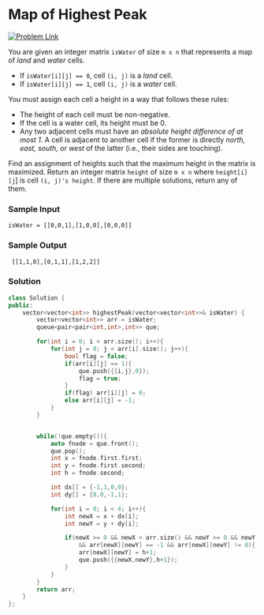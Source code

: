 # Map of Highest Peak

[![Problem Link](https://img.shields.io/badge/-LeetCode-FFA116?style=for-the-badge&logo=LeetCode&logoColor=black)](https://leetcode.com/problems/map-of-highest-peak/description/)

You are given an integer matrix `isWater` of size `m x n` that represents a map of *land* and *water* cells.

- If `isWater[i][j] == 0`, cell `(i, j)` is a *land* cell.
- If `isWater[i][j] == 1`, cell `(i, j)` is a *water* cell.

You must assign each cell a height in a way that follows these rules:

- The height of each cell must be non-negative.
- If the cell is a water cell, its height must be 0.
- Any two adjacent cells must have an *absolute height difference of at most 1*. 
A cell is adjacent to another cell if the former is directly *north, east, south, or west* of the latter (i.e., their sides are touching).

Find an assignment of heights such that the maximum height in the matrix is maximized.
Return an integer matrix `height` of size `m x n` where `height[i][j`] is cell `(i, j)'s height`. 
If there are multiple solutions, return any of them.

### Sample Input
```
isWater = [[0,0,1],[1,0,0],[0,0,0]]
```
### Sample Output
```
 [[1,1,0],[0,1,1],[1,2,2]]
```

### Solution
```cpp
class Solution {
public:
    vector<vector<int>> highestPeak(vector<vector<int>>& isWater) {
        vector<vector<int>> arr = isWater;
        queue<pair<pair<int,int>,int>> que;

        for(int i = 0; i < arr.size(); i++){
            for(int j = 0; j < arr[i].size(); j++){
                bool flag = false;
                if(arr[i][j] == 1){
                    que.push({{i,j},0});
                    flag = true;
                }
                if(flag) arr[i][j] = 0;
                else arr[i][j] = -1;
            }
        }


        while(!que.empty()){
            auto fnode = que.front();
            que.pop();
            int x = fnode.first.first;
            int y = fnode.first.second;
            int h = fnode.second;

            int dx[] = {-1,1,0,0};
            int dy[] = {0,0,-1,1};

            for(int i = 0; i < 4; i++){
                int newX = x + dx[i];
                int newY = y + dy[i];

                if(newX >= 0 && newX < arr.size() && newY >= 0 && newY < arr[0].size()
                    && arr[newX][newY] == -1 && arr[newX][newY] != 0){
                    arr[newX][newY] = h+1;
                    que.push({{newX,newY},h+1});
                }
            }
        }
        return arr;
    }
};
```
